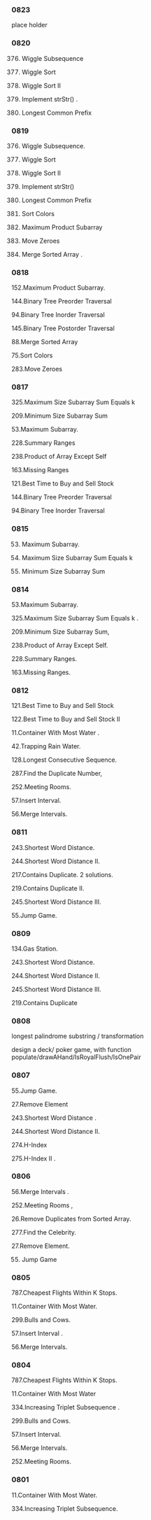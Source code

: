 
### 0823

place holder

### 0820

376. Wiggle Subsequence

280. Wiggle Sort

324. Wiggle Sort II

28. Implement strStr() .

14. Longest Common Prefix 

### 0819

376. Wiggle Subsequence.

280. Wiggle Sort

324. Wiggle Sort II

28. Implement strStr() 

14. Longest Common Prefix

75. Sort Colors 

152. Maximum Product Subarray

283. Move Zeroes  

88. Merge Sorted Array .

### 0818 

152.Maximum Product Subarray. 

144.Binary Tree Preorder Traversal

94.Binary Tree Inorder Traversal 

145.Binary Tree Postorder Traversal

88.Merge Sorted Array 

75.Sort Colors

283.Move Zeroes 


### 0817 

325.Maximum Size Subarray Sum Equals k

209.Minimum Size Subarray Sum 

53.Maximum Subarray.

228.Summary Ranges

238.Product of Array Except Self

163.Missing Ranges

121.Best Time to Buy and Sell Stock

144.Binary Tree Preorder Traversal

94.Binary Tree Inorder Traversal


### 0815

53. Maximum Subarray.

325. Maximum Size Subarray Sum Equals k

209. Minimum Size Subarray Sum

### 0814

53.Maximum Subarray.

325.Maximum Size Subarray Sum Equals k .

209.Minimum Size Subarray Sum, 

238.Product of Array Except Self. 

228.Summary Ranges.

163.Missing Ranges.  


### 0812

121.Best Time to Buy and Sell Stock

122.Best Time to Buy and Sell Stock II

11.Container With Most Water .

42.Trapping Rain Water.

128.Longest Consecutive Sequence.

287.Find the Duplicate Number,

252.Meeting Rooms.

57.Insert Interval.

56.Merge Intervals.  

### 0811

243.Shortest Word Distance.

244.Shortest Word Distance II.

217.Contains Duplicate.  2 solutions.

219.Contains Duplicate II. 

245.Shortest Word Distance III. 

55.Jump Game. 

### 0809
134.Gas Station.   

243.Shortest Word Distance.

244.Shortest Word Distance II.

245.Shortest Word Distance III. 

219.Contains Duplicate

### 0808

longest palindrome substring / transformation

design a deck/ poker game, with function populate/drawAHand/IsRoyalFlush/IsOnePair

### 0807

55.Jump Game. 

27.Remove Element 

243.Shortest Word Distance .

244.Shortest Word Distance II. 

274.H-Index 

275.H-Index II .


### 0806

56.Merge Intervals . 

252.Meeting Rooms , 

26.Remove Duplicates from Sorted Array. 

277.Find the Celebrity.

27.Remove Element.

55. Jump Game


### 0805

787.Cheapest Flights Within K Stops.

11.Container With Most Water. 

299.Bulls and Cows. 

57.Insert Interval .

56.Merge Intervals. 

### 0804

787.Cheapest Flights Within K Stops. 

11.Container With Most Water

334.Increasing Triplet Subsequence . 

299.Bulls and Cows. 

57.Insert Interval. 

56.Merge Intervals. 

252.Meeting Rooms. 


### 0801

11.Container With Most Water.

334.Increasing Triplet Subsequence.


